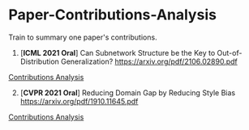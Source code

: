 # Paper-Contributions-Analysis
Train to summary one paper's contributions.

1. [**ICML 2021 Oral**] Can Subnetwork Structure be the Key to Out-of-Distribution Generalization?
<https://arxiv.org/pdf/2106.02890.pdf>

[Contributions Analysis](papers/Can_Subnetwork_Structure_be_the_Key_to_Out-of-Distribution_Generalization.md)

2. [**CVPR 2021 Oral**] Reducing Domain Gap by Reducing Style Bias
<https://arxiv.org/pdf/1910.11645.pdf>

[Contributions Analysis](papers/Reducing_Domain_Gap_by_Reducing_Style_Bias.md)